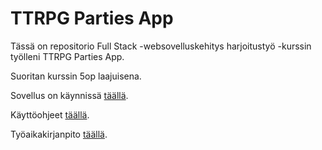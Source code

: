# TTRPG Parties App

Tässä on repositorio Full Stack -websovelluskehitys harjoitustyö -kurssin
työlleni TTRPG Parties App.

Suoritan kurssin 5op laajuisena.

Sovellus on käynnissä [täällä](https://thawing-earth-98062.herokuapp.com/).

Käyttöohjeet [täällä](/Documentation/ohje.md).

Työaikakirjanpito [täällä](/Documentation/Tuntikirjanpito.md).